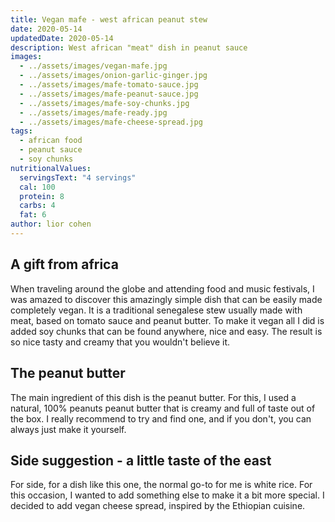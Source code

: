 ```yaml
---
title: Vegan mafe - west african peanut stew
date: 2020-05-14
updatedDate: 2020-05-14
description: West african "meat" dish in peanut sauce
images:
  - ../assets/images/vegan-mafe.jpg
  - ../assets/images/onion-garlic-ginger.jpg
  - ../assets/images/mafe-tomato-sauce.jpg
  - ../assets/images/mafe-peanut-sauce.jpg
  - ../assets/images/mafe-soy-chunks.jpg
  - ../assets/images/mafe-ready.jpg
  - ../assets/images/mafe-cheese-spread.jpg
tags:
  - african food
  - peanut sauce
  - soy chunks
nutritionalValues:
  servingsText: "4 servings"
  cal: 100
  protein: 8
  carbs: 4
  fat: 6
author: lior cohen
---
```


## A gift from africa

When traveling around the globe and attending food and music festivals, I was amazed to discover this amazingly simple dish that can be easily made completely vegan.
It is a traditional senegalese stew usually made with meat, based on tomato sauce and peanut butter.
To make it vegan all I did is added soy chunks that can be found anywhere, nice and easy.
The result is so nice tasty and creamy that you wouldn't believe it.

## The peanut butter

The main ingredient of this dish is the peanut butter.
For this, I used a natural, 100% peanuts peanut butter that is creamy and full of taste out of the box.
I really recommend to try and find one, and if you don't, you can always just make it yourself.

## Side suggestion - a little taste of the east

For side, for a dish like this one, the normal go-to for me is white rice.
For this occasion, I wanted to add something else to make it a bit more special.
I decided to add vegan cheese spread, inspired by the Ethiopian cuisine.

<PrintView fileName="vegan-mafe"/>
